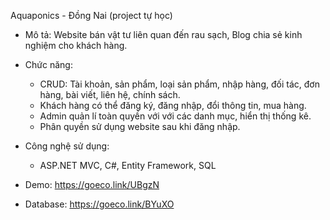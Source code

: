 Aquaponics - Đồng Nai (project tự học)

- Mô tả: Website bán vật tư liên quan đến rau sạch, Blog chia sẻ kinh nghiệm cho khách hàng.
- Chức năng:
   + CRUD: Tài khoản, sản phẩm, loại sản phẩm, nhập hàng, đối tác, đơn hàng, bài viết, liên hệ, chính sách.
   + Khách hàng có thể đăng ký, đăng nhập, đổi thông tin, mua hàng.
   + Admin quản lí toàn quyền với với các danh mục, hiển thị thống kê.  
   + Phân quyền sử dụng website sau khi đăng nhập.
- Công nghệ sử dụng:
  - ASP.NET MVC, C#, Entity Framework, SQL

- Demo: https://goeco.link/UBgzN
- Database: https://goeco.link/BYuXO
